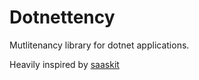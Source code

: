 # Dotnettency
Mutlitenancy library for dotnet applications.

Heavily inspired by [saaskit](https://github.com/saaskit/saaskit)

